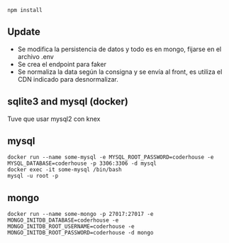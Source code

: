 ````
npm install
````

## Update
<ul>
    <li> Se modifica la persistencia de datos y todo es en mongo, fijarse en el archivo .env</li>
    <li> Se crea el endpoint para faker </li>
    <li> Se normaliza la data según la consigna y se envía al front, es utiliza el CDN indicado para desnormalizar.</li>

</ul>

## sqlite3 and mysql (docker)
Tuve que usar mysql2 con knex

## mysql
````
docker run --name some-mysql -e MYSQL_ROOT_PASSWORD=coderhouse -e MYSQL_DATABASE=coderhouse -p 3306:3306 -d mysql
docker exec -it some-mysql /bin/bash
mysql -u root -p 
````

## mongo
````
docker run --name some-mongo -p 27017:27017 -e MONGO_INITDB_DATABASE=coderhouse -e MONGO_INITDB_ROOT_USERNAME=coderhouse -e MONGO_INITDB_ROOT_PASSWORD=coderhouse -d mongo
````
